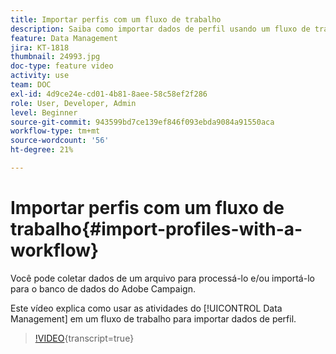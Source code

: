 ```yaml
---
title: Importar perfis com um fluxo de trabalho
description: Saiba como importar dados de perfil usando um fluxo de trabalho.
feature: Data Management
jira: KT-1818
thumbnail: 24993.jpg
doc-type: feature video
activity: use
team: DOC
exl-id: 4d9ce24e-cd01-4b81-8aee-58c58ef2f286
role: User, Developer, Admin
level: Beginner
source-git-commit: 943599bd7ce139ef846f093ebda9084a91550aca
workflow-type: tm+mt
source-wordcount: '56'
ht-degree: 21%

---
```


# Importar perfis com um fluxo de trabalho{#import-profiles-with-a-workflow}

Você pode coletar dados de um arquivo para processá-lo e/ou importá-lo para o banco de dados do Adobe Campaign.

Este vídeo explica como usar as atividades do [!UICONTROL Data Management] em um fluxo de trabalho para importar dados de perfil.

>[!VIDEO](https://video.tv.adobe.com/v/24993?learn=on){transcript=true}
